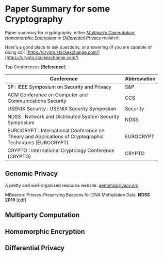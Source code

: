 # Paper Summary for some Cryptography

Paper summary for cryptography, either [*Multiparty Computation*](https://en.wikipedia.org/wiki/Secure_multi-party_computation), [*Homomorphic Encryption*](https://en.wikipedia.org/wiki/Homomorphic_encryption) or [*Differential Privacy*](https://en.wikipedia.org/wiki/Differential_privacy) realated.

Here's a good place to ask questions, or answering (if you are capable of doing so): [https://crypto.stackexchange.com/](https://crypto.stackexchange.com/)

Top Conferences [[**Reference**]](http://faculty.cs.tamu.edu/guofei/sec_conf_stat.htm):

| Conference                                                                                              | Abbreviation |
|---------------------------------------------------------------------------------------------------------|--------------|
| SP : IEEE Symposium on Security and Privacy                                                             | S&P          |
| ACM Conference on Computer and Communications Security                                                  | CCS          |
| USENIX Security : USENIX Security Symposium                                                             | Security     |
| NDSS : Network and Distributed System Security Symposium                                                | NDSS         |
| EUROCRYPT : International Conference on Theory and Applications of Cryptographic Techniques (EUROCRYPT) | EUROCRYPT    |
| CRYPTO : International Cryptology Conference (CRYPTO)                                                   | CRYPTO       |

## Genomic Privacy

A pretty and well-organised resource website: [genomicprivacy.org](https://genomeprivacy.org/publications/)

MBeacon: Privacy-Preserving Beacons for DNA Methylation Data, **NDSS 2019** [[pdf]](https://www.ndss-symposium.org/wp-content/uploads/2019/02/ndss2019_03A-2_Hagestedt_paper.pdf)

## Multiparty Computation

## Homomorphic Encryption

## Differential Privacy
